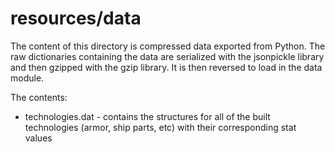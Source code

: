 # resources/data #

The content of this directory is compressed data exported from Python.
The raw dictionaries containing the data are serialized with the jsonpickle
library and then gzipped with the gzip library.  It is then reversed to load in
the data module.

The contents:

 * technologies.dat - contains the structures for all of the built technologies 
   (armor, ship parts, etc) with their corresponding stat values
